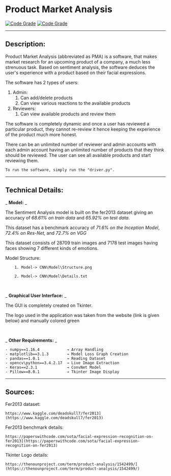 # **Product Market Analysis**

[![Code Grade](https://www.code-inspector.com/project/15860/score/svg)](https://frontend.code-inspector.com/project/15860/dashboard)
[![Code Grade](https://www.code-inspector.com/project/15860/status/svg)](https://frontend.code-inspector.com/project/15860/dashboard)
***

## **Description:**

Product Market Analysis (abbreviated as PMA) is a software, that makes market research for an upcoming product of a company, a much less strenuous task. Based on sentiment analysis, the software deduces the user&#39;s experience with a product based on their facial expressions.

The software has 2 types of users:

1. Admin:
      1. Can add/delete products
      2. Can view various reactions to the available products
2. Reviewers:
      1. Can view available products and review them

The software is completely dynamic and once a user has reviewed a particular product, they cannot re-review it hence keeping the experience of the product much more honest.

There can be an unlimited number of reviewer and admin accounts with each admin account having an unlimited number of products that they think should be reviewed. The user can see all available products and start reviewing them.

    To run the software, simply run the "driver.py".
   
****

## **Technical Details:**

_ **Model:** _

The Sentiment Analysis model is built on the fer2013 dataset giving an accuracy of _68.61% on train data_ and _65.92% on test data_.

This dataset has a benchmark accuracy of _71.6% on the Inception Model_, _72.4% on Res-Net,_ and _72.7% on VGG_

This dataset consists of 28709 train images and 7178 test images having faces showing 7 different kinds of emotions.

Model Structure:

        1. Model-> CNN\Model\Structure.png

        2. Model-> CNN\Model\Details.txt
        
<br>

_ **Graphical User Interface:** _

The GUI is completely created on Tkinter.

The logo used in the application was taken from the website (link is given below) and manually colored green

        
<br>

_ **Other Requirements:** _

    - numpy==1.16.4            → Array Handling
    - matplotlib==3.1.3        → Model Loss Graph Creation
    - pandas==1.0.1            → Reading Dataset
    - opencv\python==3.4.2.17  → Live Image Extraction
    - Keras==2.3.1             → ConvNet Model
    - Pillow==8.0.1            → Tkinter Image Display
    
****

## **Sources:**

Fer2013 dataset:

    https://www.kaggle.com/deadskull7/fer2013](https://www.kaggle.com/deadskull7/fer2013)

Fer2013 benchmark details:

    https://paperswithcode.com/sota/facial-expression-recognition-on-fer2013](https://paperswithcode.com/sota/facial-expression-recognition-on-fer2013)

Tkinter Logo details:

    https://thenounproject.com/term/product-analysis/1542499/](https://thenounproject.com/term/product-analysis/1542499/)
